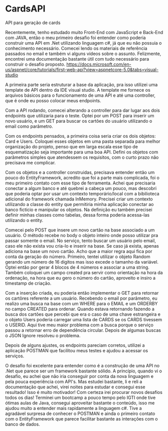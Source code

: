 # CardsAPI
API para geração de cards

Recentemente, tenho estudado muito Front-End com JavaScript e Back-End com JAVA, então o meu primeiro desafio foi entender como poderia construir uma API em .Net utilizando linguagem c#, já que eu não possuia o conhecimento necessário. Comecei lendo os materiais de referência passados no email e também vi alguns vídeos sobre o assunto.
Felizmente, encontrei uma documentação bastante útil com tudo necessário para construir o desafio proposto. 
https://docs.microsoft.com/en-us/aspnet/core/tutorials/first-web-api?view=aspnetcore-5.0&tabs=visual-studio

A primeira parte seria estruturar a base da aplicação, pra isso utilizei uma template de API dentro da IDE visual studio.
A template me fornece os arquivos básicos para o funcionamento de uma API e até uma controller, que é onde eu posso colocar meus endpoints.

Com a API rodando, comecei alterando a controller para dar lugar aos dois endpoints que utilizaria para o teste. Optei por um POST para inserir um novo usuário,
e um GET para buscar os cartões do usuário utilizando o email como parâmetro.

Com os endpoints pensados, a primeira coisa seria criar os dois objetos: Card e Users. Coloquei esses objetos em uma pasta separada para melhor organização do projeto,
penso que em larga escala esse tipo de esquematização seja importante para uma boa API. Defini os objetos com parâmetros simples que atendessem os requisitos, com o curto prazo
não precisava me complicar.

Com os objetos e a controller construidas, precisava entender então um pouco do EntityFramework, acredito que foi a parte mais complicada,
foi o meu primeiro contato com esse tipo de ferramenta. Achei que precisaria conectar a algum banco e até quebrei a cabeça um pouco,
mas descobri que poderia optar por usar um contexto temporário/local com a bibilioteca adicional do framework chamada InMemory.
Precisei criar um contexto utilizando a classe do entity que permitiria minha aplicação conectar ao banco fictício e manipular os objetos.
Na definição eu também precisei definir minhas classes como tabelas, dessa forma poderia acessa-las utilizando o entity.

Comecei pelo POST que insere um novo cartão na base associado a um usuário. O método recebe no body o objeto inteiro onde posso utilizar pra passar somente o email.
No serviço, tento buscar um usuário pelo email, caso ele não exista vou cria-lo e inserir na base. Se caso já exista, apenas adiciona na base um novo cartão.
Acho que a maior regra aqui fica por conta da geração do número. Primeiro, tentei utilizar o objeto Random gerando um número de 16 digitos mas isso excede o tamanho da variável.
Optei então por gerar 4 blocos de 4 números e associar a uma string. Também coloquei um campo created pra servir como orientação na hora da ordenação,
na hora que eu gero o número do cartão, aproveito e insiro a timestamp de criação.

Com a inserção criada, eu poderia então implementar o GET para retornar os cartõres referente a um usuário. Recebendo o email por parâmetro,
eu realizo uma busca na base com um WHERE para o EMAIL e um ORDERBY no campo CREATED para ordenar. Quando estava retornando fazendo a busca dos cartões que percebi
que era o caso de uma chave estrangeira e o objeto Users poderia carregar uma lista de CARDS se os CARDS tivessem o USERID. Aqui tive meu maior problema com a busca
porque o serviço passou a retornar erro de dependência circular. Depois de algumas buscas o JSON Ignore resolveu o problema.

Depois de alguns ajustes, os endpoints pareciam corretos, utilizei a aplicação POSTMAN que facilitou meus testes e ajudou a acessar os serviços.

O desafio foi excelente para entender como é a construção de uma API no .Net que parece ser um framework bastante sólido. A princípio, quando vi o desafio,
eu achei que não iria conseguir por conta da nova linguagem e pela pouca experiência com API's. Mas estudei bastante, li e reli a documentação que achei, virei noites
para estudar e consegui esse resultado! Isso é muito motivador! Com certeza irei procurar novos desafios todos os dias!
Terminei um bootcamp a pouco tempo pelo IGTI onde tive ótimas aulas de Java, consegui aproveitar bastante o conteúdo, isso me ajudou muito a entender 
mais rapidamente a linguagem c#. Tive a agradável surpresa de conhecer o POSTMAN e ainda o primeiro contato com o EntityFramework que parece facilitar
bastante as interações com o banco de dados. 

